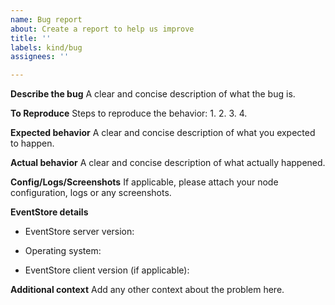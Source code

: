 ```yaml
---
name: Bug report
about: Create a report to help us improve
title: ''
labels: kind/bug
assignees: ''

---
```


**Describe the bug**
A clear and concise description of what the bug is.

**To Reproduce**
Steps to reproduce the behavior:
1.
2.
3.
4.

**Expected behavior**
A clear and concise description of what you expected to happen.

**Actual behavior**
A clear and concise description of what actually happened.

**Config/Logs/Screenshots**
If applicable, please attach your node configuration, logs or any screenshots.

**EventStore details**
- EventStore server version:

- Operating system:

- EventStore client version (if applicable):

**Additional context**
Add any other context about the problem here.